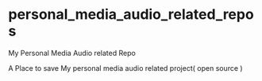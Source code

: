# personal_media_audio_related_repos
My Personal Media Audio related Repo


A Place to save My personal media audio related project( open source )
